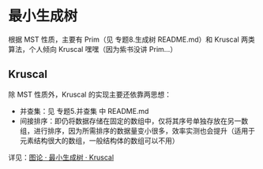 # 最小生成树

根据 MST 性质，主要有 Prim（见 专题8.生成树 README.md）和 Kruscal 两类算法，个人倾向 Kruscal 嘿嘿（因为紫书没讲 Prim...）


## Kruscal

除 MST 性质外，Kruscal 的实现主要还依靠两思想：
* 并查集：见 专题5.并查集 中 README.md
* 间接排序：即仍将数据存储在固定的数组中，仅将其序号单独存放在另一数组，进行排序，因为所需排序的数据量变小很多，效率实测也会提升（适用于元素结构很大的数组，一般结构体的数组可以不用）

详见：[图论 · 最小生成树 · Kruscal](https://wangxw.cn/htmls/p-k-d-f.html#H3-2)